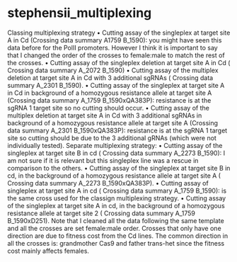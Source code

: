 # stephensii_multiplexing

Classing multiplexing strategy
•	Cutting assay of the singleplex at target site A in Cd (Crossing data summary A1759 B_1590): you might have seen this data before for the PolII promoters. However I think it is important to say that I changed the order of the crosses to female:male to match the rest of the crosses. 
•	Cutting assay of the singleplex deletion at target site A in Cd ( Crossing data summary A_2072 B_1590)
•	Cutting assay of the multiplex deletion at target site A in Cd with 3 additional sgRNAs ( Crossing data summary A_2301 B_1590). 
•	Cutting assay of the singleplex at target site A in Cd in background of a homozygous resistance allele at target site A (Crossing data summary A_1759 B_1590xQA383P): resistance is at the sgRNA 1 target site so no cutting should occur. 
•	Cutting assay of the multiplex deletion at target site A in Cd with 3 additional sgRNAs in background of a homozygous resistance allele at target site A (Crossing data summary A_2301 B_1590xQA383P):  resistance is at the sgRNA 1 target site so cutting should be due to the 3 additional gRNAs (which were not individually tested). 
Separate multiplexing strategy: 
•	Cutting assay of the singleplex at target site B in cd ( Crossing data summary A_2273 B_1590): I am not sure if it is relevant but this singleplex line was a rescue in comparison to the others. 
•	Cutting assay of the singleplex at target site B in cd, in the background of a homozygous resistance allele at target site A ( Crossing data summary A_2273 B_1590xQA383P).
•	Cutting assay of singleplex at target site A in cd ( Crossing data summary A_1759 B_1590): is the same cross used for the classign multiplexing strategy. 
•	Cutting assay of the singleplex at target site A in cd, in the background of a homozygous resistance allele at target site 2 ( Crossing data summary A_1759 B_1590xD251). 
Note that I cleaned all the data following the same template and all the crosses are set female:male order. Crosses that only have one direction are due to fitness cost from the Cd lines. The common direction in all the crosses is: grandmother Cas9 and father trans-het since the fitness cost mainly affects females. 
